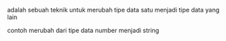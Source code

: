 adalah sebuah teknik untuk merubah tipe data satu menjadi tipe data yang lain

contoh merubah dari tipe data number menjadi string
